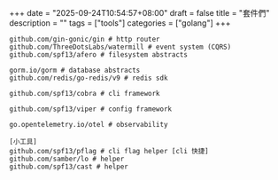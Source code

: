 +++
date = "2025-09-24T10:54:57+08:00"
draft = false
title = "套件們"
description = ""
tags = ["tools"]
categories = ["golang"]
+++

```text
github.com/gin-gonic/gin # http router
github.com/ThreeDotsLabs/watermill # event system (CQRS)
github.com/spf13/afero # filesystem abstracts

gorm.io/gorm # database abstracts
github.com/redis/go-redis/v9 # redis sdk

github.com/spf13/cobra # cli framework

github.com/spf13/viper # config framework

go.opentelemetry.io/otel # observability

[小工具]
github.com/spf13/pflag # cli flag helper [cli 快捷]
github.com/samber/lo # helper
github.com/spf13/cast # helper
```

